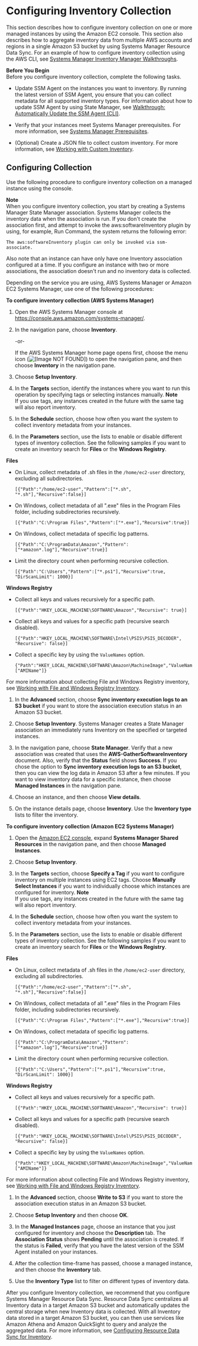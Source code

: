 # Configuring Inventory Collection<a name="sysman-inventory-configuring"></a>

This section describes how to configure inventory collection on one or more managed instances by using the Amazon EC2 console\. This section also describes how to aggregate inventory data from multiple AWS accounts and regions in a single Amazon S3 bucket by using Systems Manager Resource Data Sync\. For an example of how to configure inventory collection using the AWS CLI, see [Systems Manager Inventory Manager Walkthroughs](sysman-inventory-walk.md)\.

**Before You Begin**  
Before you configure inventory collection, complete the following tasks\.

+ Update SSM Agent on the instances you want to inventory\. By running the latest version of SSM Agent, you ensure that you can collect metadata for all supported inventory types\. For information about how to update SSM Agent by using State Manager, see [Walkthrough: Automatically Update the SSM Agent \(CLI\)](sysman-state-cli.md)\.

+ Verify that your instances meet Systems Manager prerequisites\. For more information, see [Systems Manager Prerequisites](systems-manager-setting-up.md#systems-manager-prereqs)\.

+ \(Optional\) Create a JSON file to collect custom inventory\. For more information, see [Working with Custom Inventory](sysman-inventory-custom.md)\.

## Configuring Collection<a name="sysman-inventory-config-collection"></a>

Use the following procedure to configure inventory collection on a managed instance using the console\.

**Note**  
When you configure inventory collection, you start by creating a Systems Manager State Manager association\. Systems Manager collects the inventory data when the association is run\. If you don't create the association first, and attempt to invoke the aws:softwareInventory plugin by using, for example, Run Command, the system returns the following error:  

```
The aws:softwareInventory plugin can only be invoked via ssm-associate.
```
Also note that an instance can have only have one Inventory association configured at a time\. If you configure an instance with two or more associations, the association doesn't run and no inventory data is collected\.

Depending on the service you are using, AWS Systems Manager or Amazon EC2 Systems Manager, use one of the following procedures:

**To configure inventory collection \(AWS Systems Manager\)**

1. Open the AWS Systems Manager console at [https://console\.aws\.amazon\.com/systems\-manager/](https://console.aws.amazon.com/systems-manager/)\.

1. In the navigation pane, choose **Inventory**\.

   \-or\-

   If the AWS Systems Manager home page opens first, choose the menu icon \(![\[Image NOT FOUND\]](http://docs.aws.amazon.com/systems-manager/latest/userguide/images/menu-icon-small.png)\) to open the navigation pane, and then choose **Inventory** in the navigation pane\.

1. Choose **Setup Inventory**\.

1. In the **Targets** section, identify the instances where you want to run this operation by specifying tags or selecting instances manually\.
**Note**  
If you use tags, any instances created in the future with the same tag will also report inventory\.

1. In the **Schedule** section, choose how often you want the system to collect inventory metadata from your instances\.

1. In the **Parameters** section, use the lists to enable or disable different types of inventory collection\. See the following samples if you want to create an inventory search for **Files** or the **Windows Registry**\.

**Files**

   + On Linux, collect metadata of \.sh files in the `/home/ec2-user` directory, excluding all subdirectories\.

     ```
     [{"Path":"/home/ec2-user","Pattern":["*.sh", "*.sh"],"Recursive":false}]
     ```

   + On Windows, collect metadata of all "\.exe" files in the Program Files folder, including subdirectories recursively\.

     ```
     [{"Path":"C:\Program Files","Pattern":["*.exe"],"Recursive":true}]
     ```

   + On Windows, collect metadata of specific log patterns\.

     ```
     [{"Path":"C:\ProgramData\Amazon","Pattern":["*amazon*.log"],"Recursive":true}]
     ```

   + Limit the directory count when performing recursive collection\.

     ```
     [{"Path":"C:\Users","Pattern":["*.ps1"],"Recursive":true, "DirScanLimit": 1000}]
     ```

**Windows Registry**

   + Collect all keys and values recursively for a specific path\.

     ```
     [{"Path":"HKEY_LOCAL_MACHINE\SOFTWARE\Amazon","Recursive": true}]
     ```

   + Collect all keys and values for a specific path \(recursive search disabled\)\.

     ```
     [{"Path":"HKEY_LOCAL_MACHINE\SOFTWARE\Intel\PSIS\PSIS_DECODER", "Recursive": false}]
     ```

   + Collect a specific key by using the `ValueNames` option\.

     ```
     {"Path":"HKEY_LOCAL_MACHINE\SOFTWARE\Amazon\MachineImage","ValueNames":["AMIName"]}
     ```

   For more information about collecting File and Windows Registry inventory, see [Working with File and Windows Registry Inventory](sysman-inventory-file-and-registry.md)\.

1. In the **Advanced** section, choose **Sync inventory execution logs to an S3 bucket** if you want to store the association execution status in an Amazon S3 bucket\.

1. Choose **Setup Inventory**\. Systems Manager creates a State Manager association an immediately runs Inventory on the specified or targeted instances\.

1. In the navigation pane, choose **State Manager**\. Verify that a new association was created that uses the **AWS\-GatherSoftwareInventory** document\. Also, verify that the **Status** field shows **Success**\. If you chose the option to **Sync inventory execution logs to an S3 bucket**, then you can view the log data in Amazon S3 after a few minutes\. If you want to view inventory data for a specific instance, then choose **Managed Instances** in the navigation pane\. 

1. Choose an instance, and then choose **View details**\.

1. On the instance details page, choose **Inventory**\. Use the **Inventory type** lists to filter the inventory\.

**To configure inventory collection \(Amazon EC2 Systems Manager\)**

1. Open the [Amazon EC2 console](https://console.aws.amazon.com/ec2/), expand **Systems Manager Shared Resources** in the navigation pane, and then choose **Managed Instances**\. 

1. Choose **Setup Inventory**\.

1. In the **Targets** section, choose **Specify a Tag** if you want to configure inventory on multiple instances using EC2 tags\. Choose **Manually Select Instances** if you want to individually choose which instances are configured for inventory\.
**Note**  
If you use tags, any instances created in the future with the same tag will also report inventory\.

1. In the **Schedule** section, choose how often you want the system to collect inventory metadata from your instances\.

1. In the **Parameters** section, use the lists to enable or disable different types of inventory collection\. See the following samples if you want to create an inventory search for **Files** or the **Windows Registry**\.

**Files**

   + On Linux, collect metadata of \.sh files in the `/home/ec2-user` directory, excluding all subdirectories\.

     ```
     [{"Path":"/home/ec2-user","Pattern":["*.sh", "*.sh"],"Recursive":false}]
     ```

   + On Windows, collect metadata of all "\.exe" files in the Program Files folder, including subdirectories recursively\.

     ```
     [{"Path":"C:\Program Files","Pattern":["*.exe"],"Recursive":true}]
     ```

   + On Windows, collect metadata of specific log patterns\.

     ```
     [{"Path":"C:\ProgramData\Amazon","Pattern":["*amazon*.log"],"Recursive":true}]
     ```

   + Limit the directory count when performing recursive collection\.

     ```
     [{"Path":"C:\Users","Pattern":["*.ps1"],"Recursive":true, "DirScanLimit": 1000}]
     ```

**Windows Registry**

   + Collect all keys and values recursively for a specific path\.

     ```
     [{"Path":"HKEY_LOCAL_MACHINE\SOFTWARE\Amazon","Recursive": true}]
     ```

   + Collect all keys and values for a specific path \(recursive search disabled\)\.

     ```
     [{"Path":"HKEY_LOCAL_MACHINE\SOFTWARE\Intel\PSIS\PSIS_DECODER", "Recursive": false}]
     ```

   + Collect a specific key by using the `ValueNames` option\.

     ```
     {"Path":"HKEY_LOCAL_MACHINE\SOFTWARE\Amazon\MachineImage","ValueNames":["AMIName"]}
     ```

   For more information about collecting File and Windows Registry inventory, see [Working with File and Windows Registry Inventory](sysman-inventory-file-and-registry.md)\.

1. In the **Advanced** section, choose **Write to S3** if you want to store the association execution status in an Amazon S3 bucket\.

1. Choose **Setup Inventory** and then choose **OK**\.

1. In the **Managed Instances** page, choose an instance that you just configured for inventory and choose the **Description** tab\. The **Association Status** shows **Pending** until the association is created\. If the status is **Failed**, verify that you have the latest version of the SSM Agent installed on your instances\.

1. After the collection time\-frame has passed, choose a managed instance, and then choose the **Inventory** tab\.

1. Use the **Inventory Type** list to filter on different types of inventory data\.

After you configure Inventory collection, we recommend that you configure Systems Manager Resource Data Sync\. Resource Data Sync centralizes all Inventory data in a target Amazon S3 bucket and automatically updates the central storage when new Inventory data is collected\. With all Inventory data stored in a target Amazon S3 bucket, you can then use services like Amazon Athena and Amazon QuickSight to query and analyze the aggregated data\. For more information, see [Configuring Resource Data Sync for Inventory](sysman-inventory-datasync.md)\.